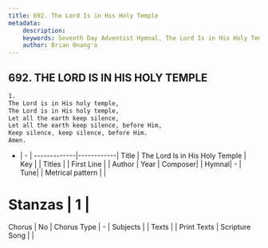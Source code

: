 ```yaml
---
title: 692. The Lord Is in His Holy Temple
metadata:
    description: 
    keywords: Seventh Day Adventist Hymnal, The Lord Is in His Holy Temple, , 
    author: Brian Onang'o
---
```



## 692. THE LORD IS IN HIS HOLY TEMPLE

```txt
1.
The Lord is in His holy temple,
The Lord is in His holy temple,
Let all the earth keep silence,
Let all the earth keep silence, before Him,
Keep silence, keep silence, before Him.
Amen.
```

- |   -  |
-------------|------------|
Title | The Lord Is in His Holy Temple |
Key |  |
Titles |  |
First Line |  |
Author | 
Year | 
Composer|  |
Hymnal|  - |
Tune|  |
Metrical pattern | |
# Stanzas | 1 |
Chorus | No |
Chorus Type | - |
Subjects |  |
Texts |  |
Print Texts | 
Scripture Song |  |
  
